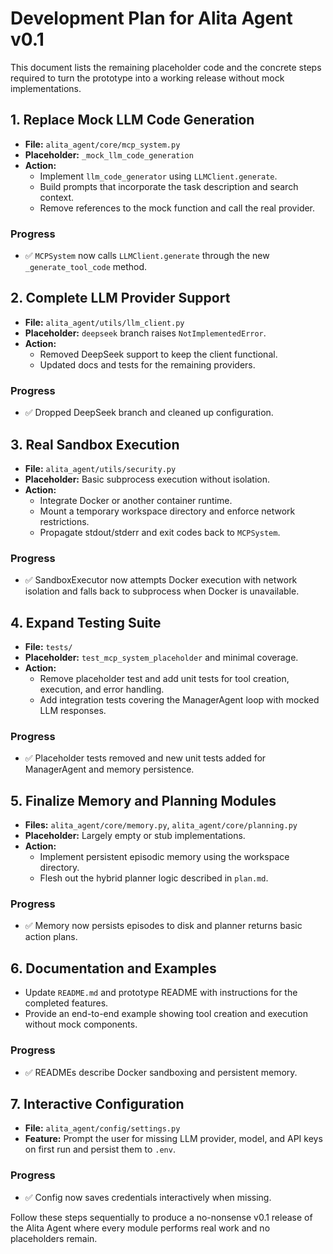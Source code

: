# Development Plan for Alita Agent v0.1

This document lists the remaining placeholder code and the concrete steps required to turn the prototype into a working release without mock implementations.

## 1. Replace Mock LLM Code Generation
- **File:** `alita_agent/core/mcp_system.py`
- **Placeholder:** `_mock_llm_code_generation`
- **Action:**
  - Implement `llm_code_generator` using `LLMClient.generate`.
  - Build prompts that incorporate the task description and search context.
  - Remove references to the mock function and call the real provider.

### Progress
- ✅ `MCPSystem` now calls `LLMClient.generate` through the new `_generate_tool_code` method.

## 2. Complete LLM Provider Support
- **File:** `alita_agent/utils/llm_client.py`
- **Placeholder:** `deepseek` branch raises `NotImplementedError`.
- **Action:**
  - Removed DeepSeek support to keep the client functional.
  - Updated docs and tests for the remaining providers.

### Progress
- ✅ Dropped DeepSeek branch and cleaned up configuration.

## 3. Real Sandbox Execution
- **File:** `alita_agent/utils/security.py`
- **Placeholder:** Basic subprocess execution without isolation.
- **Action:**
  - Integrate Docker or another container runtime.
  - Mount a temporary workspace directory and enforce network restrictions.
  - Propagate stdout/stderr and exit codes back to `MCPSystem`.

### Progress
- ✅ SandboxExecutor now attempts Docker execution with network isolation and falls back to subprocess when Docker is unavailable.

## 4. Expand Testing Suite
- **File:** `tests/`
- **Placeholder:** `test_mcp_system_placeholder` and minimal coverage.
- **Action:**
  - Remove placeholder test and add unit tests for tool creation, execution, and error handling.
  - Add integration tests covering the ManagerAgent loop with mocked LLM responses.

### Progress
- ✅ Placeholder tests removed and new unit tests added for ManagerAgent and memory persistence.

## 5. Finalize Memory and Planning Modules
- **Files:** `alita_agent/core/memory.py`, `alita_agent/core/planning.py`
- **Placeholder:** Largely empty or stub implementations.
- **Action:**
  - Implement persistent episodic memory using the workspace directory.
  - Flesh out the hybrid planner logic described in `plan.md`.

### Progress
- ✅ Memory now persists episodes to disk and planner returns basic action plans.

## 6. Documentation and Examples
- Update `README.md` and prototype README with instructions for the completed features.
- Provide an end-to-end example showing tool creation and execution without mock components.

### Progress
- ✅ READMEs describe Docker sandboxing and persistent memory.

## 7. Interactive Configuration
- **File:** `alita_agent/config/settings.py`
- **Feature:** Prompt the user for missing LLM provider, model, and API keys on first run and persist them to `.env`.

### Progress
- ✅ Config now saves credentials interactively when missing.

Follow these steps sequentially to produce a no-nonsense v0.1 release of the Alita Agent where every module performs real work and no placeholders remain.
